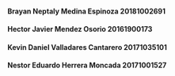#### Brayan Neptaly Medina Espinoza 20181002691
#### Hector Javier Mendez Osorio 20161900173
#### Kevin Daniel Valladares Cantarero 20171035101
#### Nestor Eduardo Herrera Moncada 20171001527
